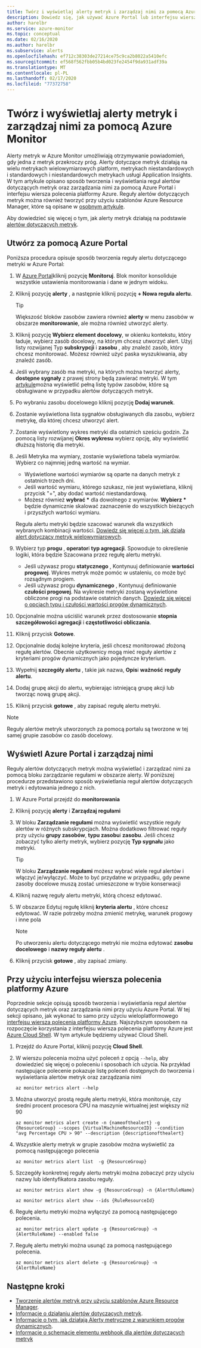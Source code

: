 ```yaml
---
title: Twórz i wyświetlaj alerty metryk i zarządzaj nimi za pomocą Azure Monitor
description: Dowiedz się, jak używać Azure Portal lub interfejsu wiersza polecenia do tworzenia i wyświetlania reguł alertów metryk oraz zarządzania nimi.
author: harelbr
ms.service: azure-monitor
ms.topic: conceptual
ms.date: 02/16/2020
ms.author: harelbr
ms.subservice: alerts
ms.openlocfilehash: ef712c38303de27214ce75c9ca2b8022a5410efc
ms.sourcegitcommit: ef568f562fbb05b4bd023fe2454f9da931adf39a
ms.translationtype: MT
ms.contentlocale: pl-PL
ms.lasthandoff: 02/17/2020
ms.locfileid: "77372758"
---
```

# <a name="create-view-and-manage-metric-alerts-using-azure-monitor"></a>Twórz i wyświetlaj alerty metryk i zarządzaj nimi za pomocą Azure Monitor

Alerty metryk w Azure Monitor umożliwiają otrzymywanie powiadomień, gdy jedna z metryk przekroczy próg. Alerty dotyczące metryk działają na wielu metrykach wielowymiarowych platform, metrykach niestandardowych i standardowych i niestandardowych metrykach usługi Application Insights. W tym artykule opisano sposób tworzenia i wyświetlania reguł alertów dotyczących metryk oraz zarządzania nimi za pomocą Azure Portal i interfejsu wiersza polecenia platformy Azure. Reguły alertów dotyczących metryk można również tworzyć przy użyciu szablonów Azure Resource Manager, które są opisane w [osobnym artykule](alerts-metric-create-templates.md).

Aby dowiedzieć się więcej o tym, jak alerty metryk działają na podstawie [alertów dotyczących metryk](alerts-metric-overview.md).

## <a name="create-with-azure-portal"></a>Utwórz za pomocą Azure Portal

Poniższa procedura opisuje sposób tworzenia reguły alertu dotyczącego metryki w Azure Portal:

1. W [Azure Portal](https://portal.azure.com)kliknij pozycję **Monitoruj**. Blok monitor konsoliduje wszystkie ustawienia monitorowania i dane w jednym widoku.

2. Kliknij pozycję **alerty** , a następnie kliknij pozycję **+ Nowa reguła alertu**.

    > [!TIP]
    > Większość bloków zasobów zawiera również **alerty** w menu zasobów w obszarze **monitorowanie**, ale można również utworzyć alerty.

3. Kliknij pozycję **Wybierz element docelowy**, w okienku kontekstu, który ładuje, wybierz zasób docelowy, na którym chcesz utworzyć alert. Użyj listy rozwijanej Typ **subskrypcji** i **zasobu** , aby znaleźć zasób, który chcesz monitorować. Możesz również użyć paska wyszukiwania, aby znaleźć zasób.

4. Jeśli wybrany zasób ma metryki, na których można tworzyć alerty, **dostępne sygnały** z prawej strony będą zawierać metryki. W tym [artykule](../../azure-monitor/platform/alerts-metric-near-real-time.md#metrics-and-dimensions-supported)można wyświetlić pełną listę typów zasobów, które są obsługiwane w przypadku alertów dotyczących metryk.

5. Po wybraniu zasobu docelowego kliknij pozycję **Dodaj warunek**.

6. Zostanie wyświetlona lista sygnałów obsługiwanych dla zasobu, wybierz metrykę, dla której chcesz utworzyć alert.

7. Zostanie wyświetlony wykres metryki dla ostatnich sześciu godzin. Za pomocą listy rozwijanej **Okres wykresu** wybierz opcję, aby wyświetlić dłuższą historię dla metryki.

8. Jeśli Metryka ma wymiary, zostanie wyświetlona tabela wymiarów. Wybierz co najmniej jedną wartość na wymiar.
    - Wyświetlone wartości wymiarów są oparte na danych metryk z ostatnich trzech dni.
    - Jeśli wartość wymiaru, którego szukasz, nie jest wyświetlana, kliknij przycisk "+", aby dodać wartość niestandardową.
    - Możesz również **wybrać \*** dla dowolnego z wymiarów. **Wybierz \*** będzie dynamicznie skalować zaznaczenie do wszystkich bieżących i przyszłych wartości wymiaru.

    Reguła alertu metryki będzie szacować warunek dla wszystkich wybranych kombinacji wartości. [Dowiedz się więcej o tym, jak działa alert dotyczący metryk wielowymiarowych](alerts-metric-overview.md).

9. Wybierz typ **progu** , **operator**i **typ agregacji**. Spowoduje to określenie logiki, która będzie Szacowana przez regułę alertu metryki.
    - Jeśli używasz progu **statycznego** , Kontynuuj definiowanie **wartości progowej**. Wykres metryk może pomóc w ustaleniu, co może być rozsądnym progiem.
    - Jeśli używasz progu **dynamicznego** , Kontynuuj definiowanie **czułości progowej**. Na wykresie metryki zostaną wyświetlone obliczone progi na podstawie ostatnich danych. [Dowiedz się więcej o opcjach typu i czułości wartości progów dynamicznych](alerts-dynamic-thresholds.md).

10. Opcjonalnie można uściślić warunek przez dostosowanie **stopnia szczegółowości agregacji** i **częstotliwości obliczania**. 

11. Kliknij przycisk **Gotowe**.

12. Opcjonalnie dodaj kolejne kryteria, jeśli chcesz monitorować złożoną regułę alertów. Obecnie użytkownicy mogą mieć reguły alertów z kryteriami progów dynamicznych jako pojedyncze kryterium.

13. Wypełnij **szczegóły alertu** , takie jak nazwa, **Opis**i **ważność** **reguły alertu**.

14. Dodaj grupę akcji do alertu, wybierając istniejącą grupę akcji lub tworząc nową grupę akcji.

15. Kliknij przycisk **gotowe** , aby zapisać regułę alertu metryki.

> [!NOTE]
> Reguły alertów metryk utworzonych za pomocą portalu są tworzone w tej samej grupie zasobów co zasób docelowy.

## <a name="view-and-manage-with-azure-portal"></a>Wyświetl Azure Portal i zarządzaj nimi

Reguły alertów dotyczących metryk można wyświetlać i zarządzać nimi za pomocą bloku zarządzanie regułami w obszarze alerty. W poniższej procedurze przedstawiono sposób wyświetlania reguł alertów dotyczących metryk i edytowania jednego z nich.

1. W Azure Portal przejdź do **monitorowania**

2. Kliknij pozycję **alerty** i **Zarządzaj regułami**

3. W bloku **Zarządzanie regułami** można wyświetlić wszystkie reguły alertów w różnych subskrypcjach. Można dodatkowo filtrować reguły przy użyciu **grupy zasobów**, **typu zasobu**i **zasobu**. Jeśli chcesz zobaczyć tylko alerty metryk, wybierz pozycję **Typ sygnału** jako metryki.

    > [!TIP]
    > W bloku **Zarządzanie regułami** możesz wybrać wiele reguł alertów i włączyć je/wyłączyć. Może to być przydatne w przypadku, gdy pewne zasoby docelowe muszą zostać umieszczone w trybie konserwacji

4. Kliknij nazwę reguły alertu metryki, którą chcesz edytować.

5. W obszarze Edytuj regułę kliknij **kryteria alertu** , które chcesz edytować. W razie potrzeby można zmienić metrykę, warunek progowy i inne pola

    > [!NOTE]
    > Po utworzeniu alertu dotyczącego metryki nie można edytować **zasobu docelowego** i **nazwy reguły alertu** .

6. Kliknij przycisk **gotowe** , aby zapisać zmiany.

## <a name="with-azure-cli"></a>Przy użyciu interfejsu wiersza polecenia platformy Azure

Poprzednie sekcje opisują sposób tworzenia i wyświetlania reguł alertów dotyczących metryk oraz zarządzania nimi przy użyciu Azure Portal. W tej sekcji opisano, jak wykonać to samo przy użyciu wieloplatformowego [interfejsu wiersza polecenia platformy Azure](https://docs.microsoft.com/cli/azure/get-started-with-azure-cli?view=azure-cli-latest). Najszybszym sposobem na rozpoczęcie korzystania z interfejsu wiersza polecenia platformy Azure jest [Azure Cloud Shell](https://docs.microsoft.com/azure/cloud-shell/overview?view=azure-cli-latest). W tym artykule będziemy używać Cloud Shell.

1. Przejdź do Azure Portal, kliknij pozycję **Cloud Shell**.

2. W wierszu polecenia można użyć poleceń z opcją ``--help``, aby dowiedzieć się więcej o poleceniu i sposobach ich użycia. Na przykład następujące polecenie pokazuje listę poleceń dostępnych do tworzenia i wyświetlania alertów metryk oraz zarządzania nimi

    ```azurecli
    az monitor metrics alert --help
    ```

3. Można utworzyć prostą regułę alertu metryki, która monitoruje, czy średni procent procesora CPU na maszynie wirtualnej jest większy niż 90

    ```azurecli
    az monitor metrics alert create -n {nameofthealert} -g {ResourceGroup} --scopes {VirtualMachineResourceID} --condition "avg Percentage CPU > 90" --description {descriptionofthealert}
    ```

4. Wszystkie alerty metryk w grupie zasobów można wyświetlić za pomocą następującego polecenia

    ```azurecli
    az monitor metrics alert list  -g {ResourceGroup}
    ```

5. Szczegóły konkretnej reguły alertu metryki można zobaczyć przy użyciu nazwy lub identyfikatora zasobu reguły.

    ```azurecli
    az monitor metrics alert show -g {ResourceGroup} -n {AlertRuleName}
    ```

    ```azurecli
    az monitor metrics alert show --ids {RuleResourceId}
    ```

6. Regułę alertu metryki można wyłączyć za pomocą następującego polecenia.

    ```azurecli
    az monitor metrics alert update -g {ResourceGroup} -n {AlertRuleName} --enabled false
    ```

7. Regułę alertu metryki można usunąć za pomocą następującego polecenia.

    ```azurecli
    az monitor metrics alert delete -g {ResourceGroup} -n {AlertRuleName}
    ```

## <a name="next-steps"></a>Następne kroki

- [Tworzenie alertów metryk przy użyciu szablonów Azure Resource Manager](../../azure-monitor/platform/alerts-enable-template.md).
- [Informacje o działaniu alertów dotyczących metryk](alerts-metric-overview.md).
- [Informacje o tym, jak działają Alerty metryczne z warunkiem progów dynamicznych](alerts-dynamic-thresholds.md).
- [Informacje o schemacie elementu webhook dla alertów dotyczących metryk](../../azure-monitor/platform/alerts-metric-near-real-time.md#payload-schema)

